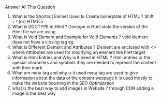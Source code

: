 Answer All This Question 

1. What is the Shortcut Emmet Used to Create boilerplate of HTML ?
     Shift + ! (or) HTML:5 
2. What is DOCTYPE in Html ?
     Doctype in Html state the version of the Html file we are using 
3. What is Void Element and Example for Void Elements ?
     void element does not have a closing tag eg:<img> 
4. What is Different Element and Attributes ?
     Element are enclosed with <> where Attributes are used for modifying an element like href target 
5. What is Html Entries and Why is it need in HTML ?
     Html entries or the special characters and symbols they are needed to represnt the content with their mark 
6. What are meta tag and why is it used 
     meta tag are used to give information about the data or the content webpage it is used mostly to make the website boosting in the SEO Optimization 
7. what is the best way to add images in Website ?
     through CDN adding a image is the best way 

